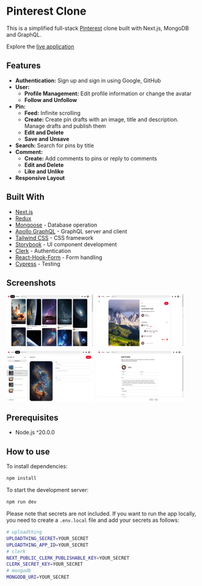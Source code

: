 # Pinterest Clone

This is a simplified full-stack [Pinterest](https://www.pinterest.com/) clone built with Next.js, MongoDB and GraphQL.

Explore the [live application](https://pinterest-eosin-six.vercel.app/)

## Features

- **Authentication:** Sign up and sign in using Google, GitHub
- **User:**
  - **Profile Management:** Edit profile information or change the avatar
  - **Follow and Unfollow**
- **Pin:**
  - **Feed:** Infinite scrolling
  - **Create:** Create pin drafts with an image, title and description. Manage drafts and publish them
  - **Edit and Delete**
  - **Save and Unsave**
- **Search:** Search for pins by title
- **Comment:**
  - **Create:** Add comments to pins or reply to comments
  - **Edit and Delete**
  - **Like and Unlike**
- **Responsive Layout**

## Built With

- [Next.js](https://nextjs.org/)
- [Redux](https://redux.js.org/)
- [Mongoose](https://www.mongodb.com/) - Database operation
- [Apollo GraphQL](https://www.apollographql.com/) - GraphQL server and client
- [Tailwind CSS](https://tailwindcss.com/) - CSS framework
- [Storybook](https://storybook.js.org/) - UI component development
- [Clerk](https://clerk.dev/) - Authentication
- [React-Hook-Form](https://react-hook-form.com/) - Form handling
- [Cypress](https://www.cypress.io/) - Testing

## Screenshots

<div style="display: flex; flex-wrap: wrap; gap: 10px">
  <img src="./screenshots/home.png" width=45%>
  <img src="./screenshots/pin.png" width=45%>
  <img src="./screenshots/create.png" width=45%>
  <img src="./screenshots/profile.png" width=45%>
</div>

## Prerequisites

- Node.js ^20.0.0

## How to use

To install dependencies:

```sh
npm install
```

To start the development server:

```sh
npm run dev
```

Please note that secrets are not included. If you want to run the app locally, you need to create a `.env.local` file and add your secrets as follows:

```sh
# uploadthing
UPLOADTHING_SECRET=YOUR_SECRET
UPLOADTHING_APP_ID=YOUR_SECRET
# clerk
NEXT_PUBLIC_CLERK_PUBLISHABLE_KEY=YOUR_SECRET
CLERK_SECRET_KEY=YOUR_SECRET
# mongodb
MONGODB_URI=YOUR_SECRET
```

